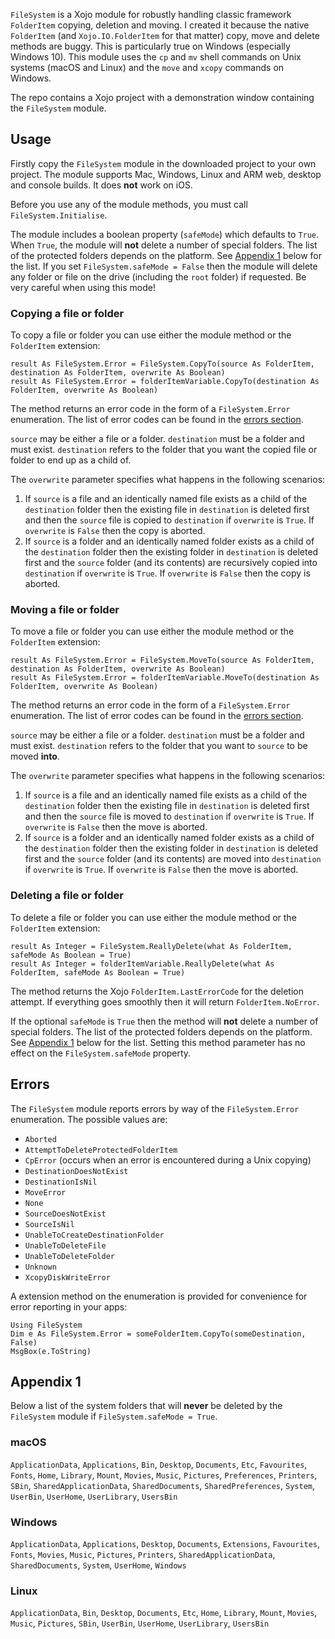 `FileSystem` is a Xojo module for robustly handling classic framework `FolderItem` copying, deletion and moving. I created it because the native `FolderItem` (and `Xojo.IO.FolderItem` for that matter) copy, move and delete methods are buggy. This is particularly true on Windows (especially Windows 10).  This module uses the `cp` and `mv` shell commands on Unix systems (macOS and Linux) and the `move` and `xcopy` commands on Windows.

The repo contains a Xojo project with a demonstration window containing the `FileSystem` module.

## Usage
Firstly copy the `FileSystem` module in the downloaded project to your own project. The module supports Mac, Windows, Linux and ARM web, desktop and console builds. It does **not** work on iOS.

Before you use any of the module methods, you must call `FileSystem.Initialise`.

The module includes a boolean property (`safeMode`) which defaults to `True`. When `True`, the module will **not** delete a number of special folders. The list of the protected folders depends on the platform. See [Appendix 1](#app1) below for the list. If you set `FileSystem.safeMode = False` then the module will delete any folder or file on the drive (including the `root` folder) if requested. Be very careful when using this mode!	

### Copying a file or folder
To copy a file or folder you can use either the module method or the `FolderItem` extension:

```language-xojo
result As FileSystem.Error = FileSystem.CopyTo(source As FolderItem, destination As FolderItem, overwrite As Boolean)
result As FileSystem.Error = folderItemVariable.CopyTo(destination As FolderItem, overwrite As Boolean)
```

The method returns an error code in the form of a `FileSystem.Error` enumeration. The list of error codes can be found in the [errors section](#errors).

`source` may be either a file or a folder. `destination` must be a folder and must exist. `destination` refers to the folder that you want the copied file or folder to end up as a child of. 

The `overwrite` parameter specifies what happens in the following scenarios:

1. If `source` is a file and an identically named file exists as a child of the `destination` folder then the existing file in `destination` is deleted first and then the `source` file is copied to `destination` if `overwrite` is `True`. If `overwrite` is `False` then the copy is aborted.
2. If `source` is a folder and an identically named folder exists as a child of the `destination` folder then the existing folder in `destination` is deleted first and the `source` folder (and its contents) are recursively copied into `destination` if `overwrite` is `True`. If `overwrite` is `False` then the copy is aborted.

### Moving a file or folder
To move a file or folder you can use either the module method or the `FolderItem` extension:

```language-xojo
result As FileSystem.Error = FileSystem.MoveTo(source As FolderItem, destination As FolderItem, overwrite As Boolean)
result As FileSystem.Error = folderItemVariable.MoveTo(destination As FolderItem, overwrite As Boolean)
```

The method returns an error code in the form of a `FileSystem.Error` enumeration. The list of error codes can be found in the [errors section](#errors).

`source` may be either a file or a folder. `destination` must be a folder and must exist. `destination` refers to the folder that you want to `source` to be moved **into**.

The `overwrite` parameter specifies what happens in the following scenarios:

1. If `source` is a file and an identically named file exists as a child of the `destination` folder then the existing file in `destination` is deleted first and then the `source` file is moved to `destination` if `overwrite` is `True`. If `overwrite` is `False` then the move is aborted.
2. If `source` is a folder and an identically named folder exists as a child of the `destination` folder then the existing folder in `destination` is deleted first and the `source` folder (and its contents) are moved into `destination` if `overwrite` is `True`. If `overwrite` is `False` then the move is aborted.

### Deleting a file or folder
To delete a file or folder you can use either the module method or the `FolderItem` extension:

```language-xojo
result As Integer = FileSystem.ReallyDelete(what As FolderItem, safeMode As Boolean = True)
result As Integer = folderItemVariable.ReallyDelete(what As FolderItem, safeMode As Boolean = True)
``` 

The method returns the Xojo `FolderItem.LastErrorCode` for the deletion attempt. If everything goes smoothly then it will return `FolderItem.NoError`.

If the optional `safeMode` is `True` then the method will **not** delete a number of special folders. The list of the protected folders depends on the platform. See [Appendix 1](#app1) below for the list. Setting this method parameter has no effect on the `FileSystem.safeMode` property.

## <a id="errors">Errors</a>
The `FileSystem` module reports errors by way of the `FileSystem.Error` enumeration. The possible values are:

- `Aborted`
- `AttemptToDeleteProtectedFolderItem`
- `CpError` (occurs when an error is encountered during a Unix copying)
- `DestinationDoesNotExist`
- `DestinationIsNil`
- `MoveError`
- `None`
- `SourceDoesNotExist`
- `SourceIsNil`
- `UnableToCreateDestinationFolder`
- `UnableToDeleteFile`
- `UnableToDeleteFolder`
- `Unknown`
- `XcopyDiskWriteError`

A extension method on the enumeration is provided for convenience for error reporting in your apps:

```language-xojo
Using FileSystem
Dim e As FileSystem.Error = someFolderItem.CopyTo(someDestination, False)
MsgBox(e.ToString)
```

## <a id="app1">Appendix 1</a>
Below a list of the system folders that will **never** be deleted by the `FileSystem` module if `FileSystem.safeMode = True`. 

### macOS

`ApplicationData`, `Applications`, `Bin`, `Desktop`, `Documents`, `Etc`, `Favourites`, `Fonts`, `Home`, `Library`, `Mount`, `Movies`, `Music`, `Pictures`, `Preferences`, `Printers`, `SBin`, `SharedApplicationData`, `SharedDocuments`, `SharedPreferences`, `System`, `UserBin`, `UserHome`, `UserLibrary`, `UsersBin`

### Windows

`ApplicationData`, `Applications`, `Desktop`, `Documents`, `Extensions`, `Favourites`, `Fonts`, `Movies`, `Music`, `Pictures`, `Printers`, `SharedApplicationData`, `SharedDocuments`, `System`, `UserHome`, `Windows`

### Linux

`ApplicationData`, `Bin`, `Desktop`, `Documents`, `Etc`, `Home`, `Library`, `Mount`, `Movies`, `Music`, `Pictures`, `SBin`, `UserBin`, `UserHome`, `UserLibrary`, `UsersBin`
